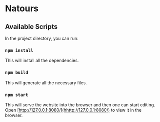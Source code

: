 # Natours

## Available Scripts
In the project directory, you can run:

### `npm install`
This will install all the dependencies.

### `npm build`
This will generate all the necessary files.

### `npm start`
This will serve the website into the browser and then one can start editing.
Open [http://127.0.0.1:8080/](hhttp://127.0.0.1:8080/) to view it in the browser.
